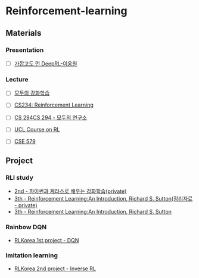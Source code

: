 # Reinforcement-learning

## Materials
### Presentation
-[ ] [가깝고도 먼 DeepRL-이웅원](https://www.evernote.com/shard/s675/nl/180905195/34065565-4490-4aac-81af-daaaeab944de/)

### Lecture
-[ ] [모두의 강화학습](https://www.evernote.com/shard/s675/nl/180905195/164bbf2c-32bf-428d-a669-2f6ed706b87d/)
-[ ] [CS234: Reinforcement Learning](http://web.stanford.edu/class/cs234/index.html)
-[ ] [CS 294](https://www.evernote.com/shard/s675/nl/180905195/0c05399a-051f-4b25-bb01-88054225b1f6/)[CS 294 - 모두의 연구소](https://www.evernote.com/shard/s675/nl/180905195/cba765aa-fddc-45ac-943a-773a01ec4865/)
-[ ] [UCL Course on RL](https://www.evernote.com/shard/s675/nl/180905195/259cc4f8-8156-4b93-a244-d78a6c95a81a/)
-[ ] [CSE 579](https://www.evernote.com/shard/s675/nl/180905195/af4ac27e-bd90-4477-8bdd-ca3dc306007a/)


## Project

### RLI study

- [2nd - 파이썬과 케라스로 배우는 강화학습(private)](https://drive.google.com/drive/folders/1M-_FBUtbmydmsPo-26zCB8B8XsMHi1u6)
- [3th - Reinforcement Learning:An Introduction, Richard S. Sutton(정리자료 - private)](https://drive.google.com/drive/folders/1jtRKGs4L-e3IBFcM1w0ptSI2U34GgeGF)
- [3th - Reinforcement Learning:An Introduction, Richard S. Sutton](http://incompleteideas.net/book/bookdraft2017nov5.pdf)

### Rainbow DQN

- [RLKorea 1st project - DQN](https://github.com/reinforcement-learning-kr/break_dqn)

### Imitation learning

- [RLKorea 2nd project - Inverse RL](https://github.com/reinforcement-learning-kr/lets-do-gail)

